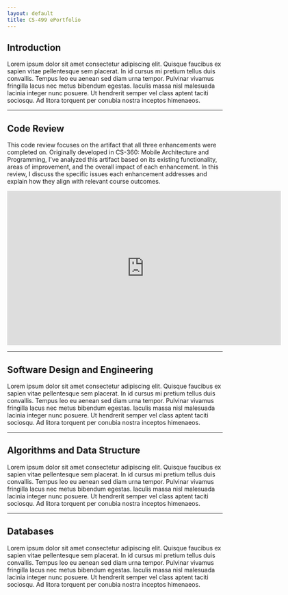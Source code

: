 ```yaml
---
layout: default
title: CS-499 ePortfolio
---
```


## Introduction

Lorem ipsum dolor sit amet consectetur adipiscing elit. Quisque faucibus ex sapien vitae pellentesque sem placerat. In id cursus mi pretium tellus duis convallis. Tempus leo eu aenean sed diam urna tempor. Pulvinar vivamus fringilla lacus nec metus bibendum egestas. Iaculis massa nisl malesuada lacinia integer nunc posuere. Ut hendrerit semper vel class aptent taciti sociosqu. Ad litora torquent per conubia nostra inceptos himenaeos.

---

## Code Review

This code review focuses on the artifact that all three enhancements were completed on. Originally developed in CS-360: Mobile Architecture and Programming, I've analyzed this artifact based on its existing functionality, areas of improvement, and the overall impact of each enhancement. In this review, I discuss the specific issues each enhancement addresses and explain how they align with relevant course outcomes.

<iframe width="640" height="360" src="https://www.youtube.com/embed/qW63apgD60U" frameborder="0" allowfullscreen></iframe>

---

## Software Design and Engineering

Lorem ipsum dolor sit amet consectetur adipiscing elit. Quisque faucibus ex sapien vitae pellentesque sem placerat. In id cursus mi pretium tellus duis convallis. Tempus leo eu aenean sed diam urna tempor. Pulvinar vivamus fringilla lacus nec metus bibendum egestas. Iaculis massa nisl malesuada lacinia integer nunc posuere. Ut hendrerit semper vel class aptent taciti sociosqu. Ad litora torquent per conubia nostra inceptos himenaeos.

---

## Algorithms and Data Structure

Lorem ipsum dolor sit amet consectetur adipiscing elit. Quisque faucibus ex sapien vitae pellentesque sem placerat. In id cursus mi pretium tellus duis convallis. Tempus leo eu aenean sed diam urna tempor. Pulvinar vivamus fringilla lacus nec metus bibendum egestas. Iaculis massa nisl malesuada lacinia integer nunc posuere. Ut hendrerit semper vel class aptent taciti sociosqu. Ad litora torquent per conubia nostra inceptos himenaeos.

---

## Databases

Lorem ipsum dolor sit amet consectetur adipiscing elit. Quisque faucibus ex sapien vitae pellentesque sem placerat. In id cursus mi pretium tellus duis convallis. Tempus leo eu aenean sed diam urna tempor. Pulvinar vivamus fringilla lacus nec metus bibendum egestas. Iaculis massa nisl malesuada lacinia integer nunc posuere. Ut hendrerit semper vel class aptent taciti sociosqu. Ad litora torquent per conubia nostra inceptos himenaeos.